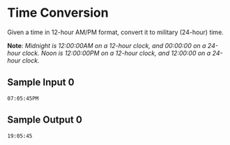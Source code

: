 # Time Conversion
Given a time in 12-hour AM/PM format, convert it to military (24-hour) time.

**Note**: *Midnight is 12:00:00AM on a 12-hour clock, and 00:00:00 on a 24-hour clock. Noon is 12:00:00PM on a 12-hour clock, and 12:00:00 on a 24-hour clock.*

## Sample Input 0
```
07:05:45PM
```
## Sample Output 0
```
19:05:45
```